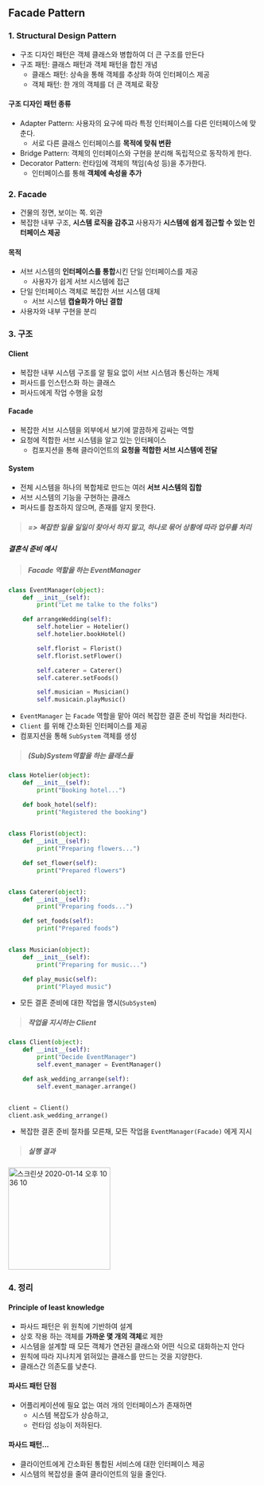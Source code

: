 ## Facade Pattern

### 1. Structural Design Pattern

- 구조 디자인 패턴은 객체 클래스와 병합하여 더 큰 구조를 만든다
- 구조 패턴: 클래스 패턴과 객체 패턴을 합친 개념
  - 클래스 패턴: 상속을 통해 객체를 추상화 하여 인터페이스 제공
  - 객체 패턴: 한 개의 객체를 더 큰 객체로 확장



#### 구조 디자인 패턴 종류

- Adapter Pattern: 사용자의 요구에 따라 특정 인터페이스를 다른 인터페이스에 맞춘다.
  - 서로 다른 클래스 인터페이스를 **목적에 맞춰 변환**
- Bridge Pattern: 객체의 인터페이스와 구현을 분리해 독립적으로 동작하게 한다.
- Decorator Pattern: 런타임에 객체의 책임(속성 등)을 추가한다.
  - 인터페이스를 통해 **객체에 속성을 추가**



### 2. Facade

- 건물의 정면, 보이는 쪽. 외관
- 복잡한 내부 구조, **시스템 로직을 감추고** 사용자가 **시스템에 쉽게 접근할 수 있는 인터페이스 제공**



#### 목적

- 서브 시스템의 **인터페이스를 통합**시킨 단일 인터페이스를 제공
  - 사용자가 쉽게 서브 시스템에 접근
- 단일 인터페이스 객체로 복잡한 서브 시스템 대체
  - 서브 시스템 **캡슐화가 아닌 결합**
- 사용자와 내부 구현을 분리



### 3. 구조

#### Client

- 복잡한 내부 시스템 구조를 알 필요 없이 서브 시스템과 통신하는 개체
- 퍼사드를 인스턴스화 하는 클래스
- 퍼사드에게 작업 수행을 요청



#### Facade

- 복잡한 서브 시스템을 외부에서 보기에 깔끔하게 감싸는 역할
- 요청에 적합한 서브 시스템을 알고 있는 인터페이스
  - 컴포지션을 통해 클라이언트의 **요청을 적합한 서브 시스템에 전달**



#### System

- 전체 시스템을 하나의 복합체로 만드는 여러 **서브 시스템의 집합**
- 서브 시스템의 기능을 구현하는 클래스
- 퍼사드를 참조하지 않으며, 존재를 알지 못한다.



> ##### => 복잡한 일을 일일이 찾아서 하지 말고, 하나로 묶어 상황에 따라 업무를 처리



##### 결혼식 준비 예시

> ##### Facade 역할을 하는 EventManager

```python
class EventManager(object):
    def __init__(self):
        print("Let me talke to the folks")

    def arrangeWedding(self):
        self.hotelier = Hotelier()
        self.hotelier.bookHotel()

        self.florist = Florist()
        self.florist.setFlower()

        self.caterer = Caterer()
        self.caterer.setFoods()

        self.musician = Musician()
        self.musicain.playMusic()

```

- `EventManager` 는 `Facade` 역할을 맡아 여러 복잡한 결혼 준비 작업을 처리한다.
- `Client` 를 위해 간소화된 인터페이스를 제공
- 컴포지션을 통해 `SubSystem` 객체를 생성



> ##### (Sub)System역할을 하는 클래스들

```python
class Hotelier(object):
    def __init__(self):
        print("Booking hotel...")

    def book_hotel(self):
        print("Registered the booking")
    

class Florist(object):
    def __init__(self):
        print("Preparing flowers...")

    def set_flower(self):
        print("Prepared flowers")


class Caterer(object):
    def __init__(self):
        print("Preparing foods...")

    def set_foods(self):
        print("Prepared foods")


class Musician(object):
    def __init__(self):
        print("Preparing for music...")

    def play_music(self):
        print("Played music")
```

- 모든 결혼 준비에 대한 작업을 명시(`SubSystem`)



> ##### 작업을 지시하는 Client

```python
class Client(object):
    def __init__(self):
        print("Decide EventManager")
        self.event_manager = EventManager()

    def ask_wedding_arrange(self):
        self.event_manager.arrange()


client = Client()
client.ask_wedding_arrange()
```

- 복잡한 결혼 준비 절차를 모른채, 모든 작업을 `EventManager(Facade)` 에게 지시



> ##### 실행 결과

<img width="205" alt="스크린샷 2020-01-14 오후 10 36 10" src="https://user-images.githubusercontent.com/19590371/72348810-8fd6ff80-371e-11ea-91d4-56bcf5a9f832.png">



### 4. 정리

#### Principle of least knowledge

- 파사드 패턴은 위 원칙에 기반하여 설계
- 상호 작용 하는 객체를 **가까운 몇 개의 객체**로 제한
- 시스템을 설계할 때 모든 객체가 연관된 클래스와 어떤 식으로 대화하는지 안다
- 원칙에 따라 지나치게 얽혀있는 클래스를 만드는 것을 지양한다.
- 클래스간 의존도를 낮춘다.



#### 파사드 패턴 단점

- 어플리케이션에 필요 없는 여러 개의 인터페이스가 존재하면 
  - 시스템 복잡도가 상승하고, 
  - 런타임 성능이 저하된다.



#### 파사드 패턴...

- 클라이언트에게 간소화된 통합된 서비스에 대한 인터페이스 제공
- 시스템의 복잡성을 줄여 클라이언트의 일을 줄인다.

